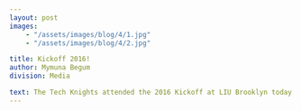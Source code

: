 ```yaml
---
layout: post
images:
    - "/assets/images/blog/4/1.jpg"
    - "/assets/images/blog/4/2.jpg"

title: Kickoff 2016!
author: Mymuna Begum
division: Media

text: The Tech Knights attended the 2016 Kickoff at LIU Brooklyn today and are excited about this years game! Stronghold proves to be a challenge, as the team brainstorms the perfect robot. With over 10,000 different field combinations, the robot must be prepared for anything. It must also be able to scale a tower, overcome various obstacles and shoot "boulders" into opponents towers. Will the Tech Knights design an awesome knight in shining armor? You bet!
---
```

